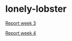 # lonely-lobster

[Report week 3](https://www.overleaf.com/13981027psvyymtfqbvy#/54210395/)

[Report week 4](https://www.overleaf.com/14196400zybdpmbbmkww#/54839252/)
